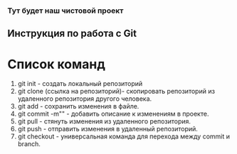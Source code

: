 ### Тут будет наш чистовой проект

## Инструкция по работа с Git

# Список команд

1. git init - создать локальный репозиторий
2. git clone (ссылка на репозиторий)- скопировать репозиторий из удаленного репозитория  другого человека.
3. git add - сохранить изменения в файле.
4. git commit -m"" - добавить описание к изменениям в проекте.
5. git pull - стянуть изменения из удаленного  репозитория.
6. git push - отправить изменения в удаленный репозиторий.
7. git checkout - универсальная команда для перехода между commit и branch.
